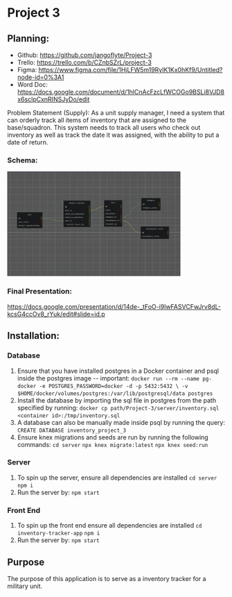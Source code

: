 # Project 3

## Planning:
- Github: https://github.com/jangoflyte/Project-3
- Trello: https://trello.com/b/CZnbSZrL/project-3 
- Figma: https://www.figma.com/file/1HjLFW5m19RylK1Kx0hKf9/Untitled?node-id=0%3A1 
- Word Doc: https://docs.google.com/document/d/1hlCnAcFzcLfWCOGo9BSLi8VJD8x6sclpCxnRINSJyDo/edit

Problem Statement (Supply): As a unit supply manager, I need a system that can orderly track all items of inventory that are assigned to the base/squadron. This system needs to track all users who check out inventory as well as track the date it was assigned, with the ability to put a date of return. 

### Schema:
<img src='inventory.png' alt='inventory' width=400 />

### Final Presentation: 
https://docs.google.com/presentation/d/14de-_tFoO-i9lwFASVCFwJrv8dL-kcsG4ccOv8_rYuk/edit#slide=id.p 


## Installation:

### Database
1. Ensure that you have installed postgres in a Docker container and psql inside the postgres image
-- important: `docker run --rm --name pg-docker -e POSTGRES_PASSWORD=docker -d -p 5432:5432 \
-v $HOME/docker/volumes/postgres:/var/lib/postgresql/data postgres`
2. Install the database by importing the sql file in postgres from the path specified by running:
`docker cp path/Project-3/server/inventory.sql <container id>:/tmp/inventory.sql`
3. A database can also be manually made inside psql by running the query:
`CREATE DATABASE inventory_project_3`
4. Ensure knex migrations and seeds are run by running the following commands:
`cd server`
`npx knex migrate:latest`
`npx knex seed:run`

### Server
1. To spin up the server, ensure all dependencies are installed
`cd server`
`npm i`
2. Run the server by: `npm start`

### Front End
1. To spin up the front end ensure all dependencies are installed
`cd inventory-tracker-app`
`npm i`
2. Run the server by: `npm start`

## Purpose
The purpose of this application is to serve as a inventory tracker for a military unit.
